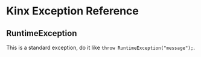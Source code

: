 # Kinx Exception Reference

## RuntimeException

This is a standard exception, do it like `throw RuntimeException("message");`.
